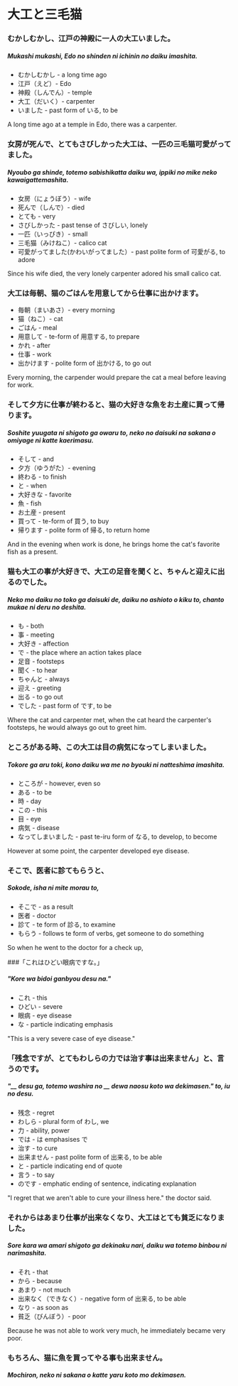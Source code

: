 # 大工と三毛猫

### むかしむかし、江戸の神殿に一人の大工いました。
##### Mukashi mukashi, Edo no shinden ni ichinin no daiku imashita.

- むかしむかし - a long time ago
- 江戸（えど）- Edo
- 神殿（しんでん）- temple
- 大工（だいく）- carpenter
- いました - past form of いる, to be

A long time ago at a temple in Edo, there was a carpenter.

### 女房が死んで、とてもさびしかった大工は、一匹の三毛猫可愛がってました。
##### Nyoubo ga shinde, totemo sabishikatta daiku wa, ippiki no mike neko kawaigattemashita.

- 女房（にょうぼう）- wife
- 死んで（しんで）- died
- とても - very
- さびしかった - past tense of さびしい, lonely
- 一匹（いっぴき）- small
- 三毛猫（みけねこ）- calico cat
- 可愛がってました(かわいがってました）- past polite form of 可愛がる, to adore

Since his wife died, the very lonely carpenter adored his small calico cat.

### 大工は毎朝、猫のごはんを用意してから仕事に出かけます。 

- 毎朝（まいあさ）- every morning
- 猫（ねこ）- cat
- ごはん - meal
- 用意して - te-form of 用意する, to prepare
- かれ - after
- 仕事 - work
- 出かけます - polite form of 出かける, to go out

Every morning, the carpender would prepare the cat a meal before leaving for work.

### そして夕方に仕事が終わると、猫の大好きな魚をお土産に買って帰ります。
##### Soshite yuugata ni shigoto ga owaru to, neko no daisuki na sakana o omiyage ni katte kaerimasu.

- そして - and
- 夕方（ゆうがた）- evening
- 終わる - to finish
- と - when
- 大好きな - favorite
- 魚 - fish
- お土産 - present
- 買って - te-form of 買う, to buy
- 帰ります - polite form of 帰る, to return home

And in the evening when work is done, he brings home the cat's favorite fish as a present.

### 猫も大工の事が大好きで、大工の足音を聞くと、ちゃんと迎えに出るのでした。
##### Neko mo daiku no toko ga daisuki de, daiku no ashioto o kiku to, chanto mukae ni deru no deshita.

- も - both
- 事 - meeting
- 大好き - affection
- で - the place where an action takes place
- 足音 - footsteps
- 聞く - to hear
- ちゃんと - always
- 迎え - greeting
- 出る - to go out
- でした - past form of です, to be

Where the cat and carpenter met, when the cat heard the carpenter's footsteps, he would always go out to greet him.

### ところがある時、この大工は目の病気になってしまいました。 
##### Tokore ga aru toki, kono daiku wa me no byouki ni natteshima imashita.

- ところが - however, even so
- ある - to be
- 時 - day
- この - this
- 目 - eye
- 病気 - disease
- なってしまいました - past te-iru form of なる, to develop, to become

However at some point, the carpenter developed eye disease.

### そこで、医者に診てもらうと、
##### Sokode, isha ni mite morau to,

- そこで - as a result
- 医者 - doctor
- 診て - te form of 診る, to examine
- もらう - follows te form of verbs, get someone to do something

So when he went to the doctor for a check up,

###「これはひどい眼病ですな。」
##### "Kore wa bidoi ganbyou desu na."

- これ - this
- ひどい - severe
- 眼病 - eye disease
- な - particle indicating emphasis

"This is a very severe case of eye disease."

### 「残念ですが、とてもわしらの力では治す事は出来ません」と、言うのです。 
##### "__ desu ga, totemo washira no __ dewa naosu koto wa dekimasen." to, iu no desu.

- 残念 - regret
- わしら - plural form of わし, we
- 力 - ability, power
- では - は emphasises で
- 治す - to cure
- 出来ません - past polite form of 出来る, to be able
- と - particle indicating end of quote
- 言う - to say
- のです - emphatic ending of sentence, indicating explanation

"I regret that we aren't able to cure your illness here." the doctor said.

### それからはあまり仕事が出来なくなり、大工はとても貧乏になりました。 
##### Sore kara wa amari shigoto ga dekinaku nari, daiku wa totemo binbou ni narimashita.

- それ - that
- から - because
- あまり - not much
- 出来なく（できなく）- negative form of 出来る, to be able
- なり - as soon as
- 貧乏（びんぼう）- poor

Because he was not able to work very much, he immediately became very poor.

### もちろん、猫に魚を買ってやる事も出来ません。
##### Mochiron, neko ni sakana o katte yaru koto mo dekimasen.

